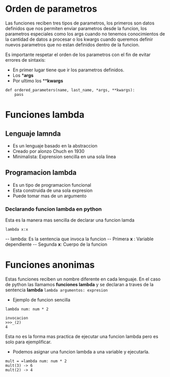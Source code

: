 # Orden de parametros
Las funciones reciben tres tipos de parametros, los primeros son datos definidos que nos permiten enviar parametros desde la funcion, los parametros especiales como los args cuando no tenemos conocimientos de la cantidad de datos a procesar o los kwargs cuando queremos definir nuevos parametros que no estan definidos dentro de la funcion.

Es importante respetar el orden de los parametros con el fin de evitar errores de sintaxis:
- En primer lugar tiene que ir los parametros definidos.
- Los ***args**
- Por ultimo los ****kwargs**

~~~
def ordered_parameters(name, last_name, *args, **kwargs):
    pass
~~~

# Funciones lambda
## Lenguaje lamnda
- Es un lenguaje basado en la abstraccion
- Creado por alonzo Chuch en 1930
- Minimalista: Exprension sencilla en una sola linea
## Programacion lambda
- Es un tipo de programacion funcional
- Esta construida de una sola expresion
- Puede tomar mas de un argumento
### Declarando funcion lambda en python
Esta es  la manera mas sencilla de declarar una funcion lamda
~~~
lambda x:x
~~~
-- lambda: Es la sentencia que invoca la funcion 
-- Primera **x** : Variable dependiente
-- Segunda **x**: Cuerpo de la funcion

# Funciones anonimas
Estas funciones reciben un nombre diferente en cada lenguaje.
En el caso de python las llamamos **funciones lambda** y se declaran a traves de la sentencia **lambda**
``lambda argumentos: expresion``
- Ejemplo de funcion sencilla
~~~
lambda num: num * 2

invocacion
>>>_(2)
4
~~~
Esta no es la forma mas practica de ejecutar una funcion lambda pero es solo para ejemplificar. 
 - Podemos asignar una funcion lambda a una variable y ejecutarla.
~~~
mult = =lambda num: num * 2
mult(3) -> 6
mult(2) -> 4
~~~